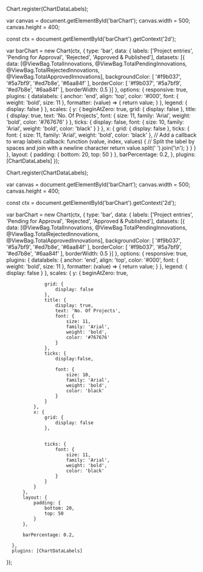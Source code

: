 Chart.register(ChartDataLabels);

var canvas = document.getElementById('barChart');
canvas.width = 500;
canvas.height = 400;

const ctx = document.getElementById('barChart').getContext('2d');

var barChart = new Chart(ctx, {
    type: 'bar',
    data: {
        labels: ['Project entries', 'Pending for Approval', 'Rejected', 'Approved & Published'],
        datasets: [{
            data: [@ViewBag.TotalInnovations, @ViewBag.TotalPendingInnovations, @ViewBag.TotalRejectedInnovations, @ViewBag.TotalApprovedInnovations],
            backgroundColor: [
                '#f9b037',
                '#5a7bf9',
                '#ed7b8e',
                '#6aa84f'
            ],
            borderColor: [
                '#f9b037',
                '#5a7bf9',
                '#ed7b8e',
                '#6aa84f'
            ],
            borderWidth: 0.5
        }]
    },
    options: {
        responsive: true,
        plugins: {
            datalabels: {
                anchor: 'end',
                align: 'top',
                color: '#000',
                font: {
                    weight: 'bold',
                    size: 11
                },
                formatter: (value) => {
                    return value;
                }
            },
            legend: {
                display: false
            }
        },
        scales: {
            y: {
                beginAtZero: true,
                grid: {
                    display: false
                },
                title: {
                    display: true,
                    text: 'No. Of Projects',
                    font: {
                        size: 11,
                        family: 'Arial',
                        weight: 'bold',
                        color: '#767676'
                    }
                },
                ticks: {
                    display: false,
                    font: {
                        size: 10,
                        family: 'Arial',
                        weight: 'bold',
                        color: 'black'
                    }
                }
            },
            x: {
                grid: {
                    display: false
                },
                ticks: {
                    font: {
                        size: 11,
                        family: 'Arial',
                        weight: 'bold',
                        color: 'black'
                    },
                    // Add a callback to wrap labels
                    callback: function (value, index, values) {
                        // Split the label by spaces and join with a newline character
                        return value.split(' ').join('\n');
                    }
                }
            }
        },
        layout: {
            padding: {
                bottom: 20,
                top: 50
            }
        },
        barPercentage: 0.2,
    },
    plugins: [ChartDataLabels]
});
  
  
  
  Chart.register(ChartDataLabels);

  var canvas = document.getElementById('barChart');
  canvas.width = 500;
  canvas.height = 400;

  const ctx = document.getElementById('barChart').getContext('2d');

  var barChart = new Chart(ctx, {
      type: 'bar',
      data: {
          labels: ['Project entries', 'Pending for Approval', 'Rejected', 'Approved & Published'],
          datasets: [{
              data: [@ViewBag.TotalInnovations, @ViewBag.TotalPendingInnovations, @ViewBag.TotalRejectedInnovations, @ViewBag.TotalApprovedInnovations],
              backgroundColor: [
                  '#f9b037',
                  '#5a7bf9',
                  '#ed7b8e',
                  '#6aa84f'
              ],
              borderColor: [
                  '#f9b037',
                  '#5a7bf9',
                  '#ed7b8e',
                  '#6aa84f'
              ],
              borderWidth: 0.5
          }]
      },
      options: {
          responsive: true,
          plugins: {
              datalabels: {
                  anchor: 'end',
                  align: 'top',
                  color: '#000',
                  font: {
                      weight: 'bold',
                      size: 11
                  },
                  formatter: (value) => {
                      return value;
                  }
              },
              legend: {
                  display: false
              }
          },
          scales: {
              y: {
                  beginAtZero: true,
                  
                  
                  grid: {
                      display: false 
                  },
                  title: {
                      display: true,
                      text: 'No. Of Projects',
                      font: {
                          size: 11,
                          family: 'Arial',
                          weight: 'bold',
                          color: '#767676'
                      }
                  },
                  ticks: {
                      display:false,
                      
                      font: {
                          size: 10,
                          family: 'Arial',
                          weight: 'bold',
                          color: 'black'
                      }
                  }
              },
              x: {
                  grid: {
                      display: false 
                  },
                  
                  
                  ticks: {
                      font: {
                          size: 11,
                          family: 'Arial',
                          weight: 'bold',
                          color: 'black'
                      }
                  }
              }
          },
          layout: {
              padding: {
                  bottom: 20,
                  top: 50
              }
          },
              
          barPercentage: 0.2,
         
      },
      plugins: [ChartDataLabels]
  });
